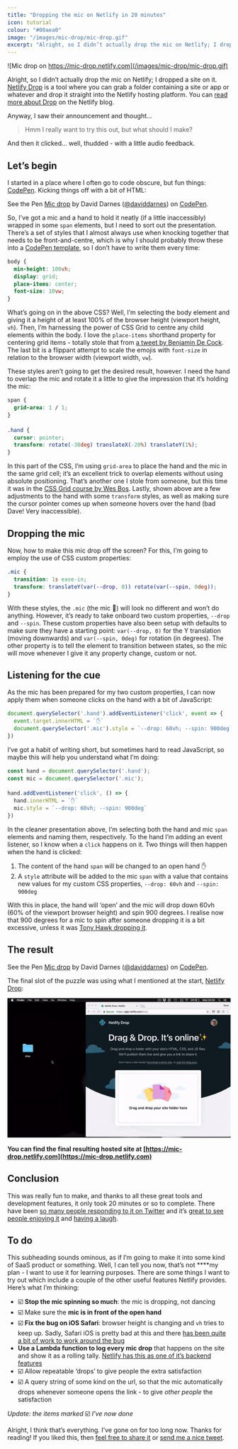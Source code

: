 ```yaml
---
title: "Dropping the mic on Netlify in 20 minutes"
icon: tutorial
colour: "#00aea0"
image: "/images/mic-drop/mic-drop.gif"
excerpt: "Alright, so I didn’t actually drop the mic on Netlify; I dropped a site on it. Netlify Drop is a tool where you can grab a folder containing a site or app or whatever and drop it straight into the Netlify hosting platform."
---
```


![Mic drop on https://mic-drop.netlify.com](/images/mic-drop/mic-drop.gif)

Alright, so I didn’t actually drop the mic on Netlify; I dropped a site on it. [Netlify Drop](https://netlify.com/drop) is a tool where you can grab a folder containing a site or app or whatever and drop it straight into the Netlify hosting platform. You can [read more about Drop](https://www.netlify.com/blog/2018/08/14/announcing-netlify-drop---the-simplicity-of-bitballoon-with-the-added-power-of-netlify/) on the Netlify blog.

Anyway, I saw their announcement and thought...

> Hmm I really want to try this out, but what should I make?

And then it clicked... well, thudded - with a little audio feedback.

## Let’s begin
I started in a place where I often go to code obscure, but fun things: [CodePen](https://codepen.io/). Kicking things off with a bit of HTML:
<p data-height="144" data-theme-id="19615" data-slug-hash="RBmNMa" data-default-tab="html" data-user="daviddarnes" data-pen-title="Mic drop" class="codepen">See the Pen <a href="https://codepen.io/daviddarnes/pen/RBmNMa/">Mic drop</a> by David Darnes (<a href="https://codepen.io/daviddarnes">@daviddarnes</a>) on <a href="https://codepen.io">CodePen</a>.</p>
<script async src="https://static.codepen.io/assets/embed/ei.js"></script>

So, I’ve got a mic and a hand to hold it neatly (if a little inaccessibly) wrapped in some `span` elements, but I need to sort out the presentation. There’s a set of styles that I almost always use when knocking together that needs to be front-and-centre, which is why I should probably throw these into a [CodePen template](https://blog.codepen.io/2018/05/24/a-new-create-menu-and-unlimited-pen-templates/), so I don’t have to write them every time:

``` css
body {
  min-height: 100vh;
  display: grid;
  place-items: center;
  font-size: 10vw;
}
```

What’s going on in the above CSS? Well, I’m selecting the body element and giving it a height of at least 100% of the browser height (viewport height, `vh`). Then, I’m harnessing the power of CSS Grid to centre any child elements within the body. I love the `place-items` shorthand property for centering grid items - totally stole that from [a tweet by Benjamin De Cock](https://twitter.com/bdc/status/877553112772423681). The last bit is a flippant attempt to scale the emojis with `font-size` in relation to the browser width (viewport width, `vw`).

These styles aren’t going to get the desired result, however. I need the hand to overlap the mic and rotate it a little to give the impression that it’s holding the mic:

``` css
span {
  grid-area: 1 / 1;
}

.hand {
  cursor: pointer;
  transform: rotate(-38deg) translateX(-20%) translateY(1%);
}
```

In this part of the CSS, I’m using `grid-area` to place the hand and the mic in the same grid cell; it’s an excellent trick to overlap elements without using absolute positioning. That’s another one I stole from someone, but this time it was in the [CSS Grid course by Wes Bos](https://cssgrid.io/). Lastly, shown above are a few adjustments to the hand with some `transform` styles, as well as making sure the cursor pointer comes up when someone hovers over the hand (bad Dave! Very inaccessible).

## Dropping the mic
Now, how to make this mic drop off the screen? For this, I’m going to employ the use of CSS custom properties:

``` css
.mic {
  transition: 1s ease-in;
  transform: translateY(var(--drop, 0)) rotate(var(--spin, 0deg));
}
```

With these styles, the `.mic` (the mic 🎤) will look no different and won’t do anything. However, it’s ready to take onboard two custom properties, `--drop` and `--spin`. These custom properties have also been setup with defaults to make sure they have a starting point: `var(--drop, 0)` for the Y translation (moving downwards) and `var(--spin, 0deg)` for rotation (in degrees). The other property is to tell the element to transition between states, so the mic will move whenever I give it any property change, custom or not.


## Listening for the cue
As the mic has been prepared for my two custom properties, I can now apply them when someone clicks on the hand with a bit of JavaScript:

``` js
document.querySelector('.hand').addEventListener('click', event => {
  event.target.innerHTML = `✋`
  document.querySelector('.mic').style = `--drop: 60vh; --spin: 900deg`
})
```

I’ve got a habit of writing short, but sometimes hard to read JavaScript, so maybe this will help you understand what I’m doing:

``` js
const hand = document.querySelector('.hand');
const mic = document.querySelector('.mic');

hand.addEventListener('click', () => {
  hand.innerHTML = `✋`
  mic.style = `--drop: 60vh; --spin: 900deg`
})
```

In the cleaner presentation above, I’m selecting both the hand and mic `span` elements and naming them, respectively. To the hand I’m adding an event listener, so I know when a `click` happens on it. Two things will then happen when the hand is clicked:

1. The content of the hand `span` will be changed to an open hand ✋
2. A `style` attribute will be added to the mic `span` with a value that contains new values for my custom CSS properties, `--drop: 60vh`  and `--spin: 900deg`

With this in place, the hand will ‘open’ and the mic will drop down 60vh (60% of the viewport browser height) and spin 900 degrees. I realise now that 900 degrees for a mic to spin after someone dropping it is a bit excessive, unless it was [Tony Hawk dropping it](https://www.youtube.com/watch?v=UnDgQUW1CO0).

## The result
<p data-height="300" data-theme-id="19615" data-slug-hash="RBmNMa" data-default-tab="result" data-user="daviddarnes" data-pen-title="Mic drop" class="codepen">See the Pen <a href="https://codepen.io/daviddarnes/pen/RBmNMa/">Mic drop</a> by David Darnes (<a href="https://codepen.io/daviddarnes">@daviddarnes</a>) on <a href="https://codepen.io">CodePen</a>.</p>
<script async src="https://static.codepen.io/assets/embed/ei.js"></script>

The final slot of the puzzle was using what I mentioned at the start, [Netlify Drop](https://netlify.com/drop):

![Dropping a folder onto Netlify Drop](/images/mic-drop/drop.gif)

**You can find the final resulting hosted site at [https://mic-drop.netlify.com](https://mic-drop.netlify.com)**

## Conclusion
This was really fun to make, and thanks to all these great tools and development features, it only took 20 minutes or so to complete. There have been [so many people responding to it on Twitter](https://twitter.com/Netlify/status/1029662360192069632) and it’s [great to see](https://twitter.com/dataandme/status/1029802654720045056) [people enjoying it](
https://twitter.com/philhawksworth/status/1029669405146472448) and [having a laugh](https://twitter.com/DavidWells/status/1029891166219591680).

## To do
This subheading sounds ominous, as if I’m going to make it into some kind of SaaS product or something. Well, I can tell you now, that’s not ****my plan - I want to use it for learning purposes. There are some things I want to try out which include a couple of the other useful features Netlify provides. Here’s what I’m thinking:

- ☑️ **Stop the mic spinning so much**: the mic is dropping, not dancing
- ☑️ Make sure the **mic is in front of the open hand**
- ☑️ **Fix the bug on iOS Safari**: browser height is changing and `vh` tries to keep up. Sadly, Safari iOS is pretty bad at this and there [has been quite a bit of work to work around the bug](https://medium.com/samsung-internet-dev/toolbars-keyboards-and-the-viewports-10abcc6c3769#e8fd)
- **Use a Lambda function to log every mic drop** that happens on the site and show it as a rolling tally. [Netlify has this as one of it’s backend features](https://www.netlify.com/features/#add-ons)
- ☑️ Allow repeatable ‘drops’ to give people the extra satisfaction
- ☑️ A query string of some kind on the url, so that the mic automatically drops whenever someone opens the link - to give *other people* the satisfaction

_Update: the items marked_ ☑️ _I've now done_

Alright, I think that’s everything. I’ve gone on for too long now. Thanks for reading! If you liked this, then [feel free to share it](https://twitter.com/home?status=Dropping%20the%20mic%20on%20%40Netlify%20in%2020%20minutes%20https%3A//david.darn.es/2018/08/16/dropping-the-mic-on-netlify/%20by%20%40DavidDarnes) or [send me a nice tweet](https://twitter.com/DavidDarnes).
